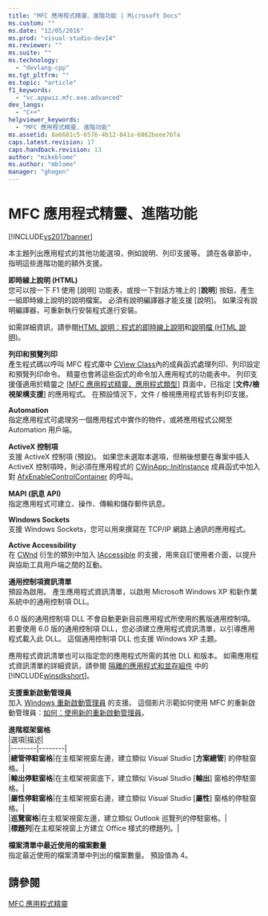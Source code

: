 ```yaml
---
title: "MFC 應用程式精靈、進階功能 | Microsoft Docs"
ms.custom: ""
ms.date: "12/05/2016"
ms.prod: "visual-studio-dev14"
ms.reviewer: ""
ms.suite: ""
ms.technology: 
  - "devlang-cpp"
ms.tgt_pltfrm: ""
ms.topic: "article"
f1_keywords: 
  - "vc.appwiz.mfc.exe.advanced"
dev_langs: 
  - "C++"
helpviewer_keywords: 
  - "MFC 應用程式精靈, 進階功能"
ms.assetid: 8a6681c5-6576-4b12-841a-6862beee76fa
caps.latest.revision: 17
caps.handback.revision: 13
author: "mikeblome"
ms.author: "mblome"
manager: "ghogen"
---
```

# MFC 應用程式精靈、進階功能
[!INCLUDE[vs2017banner](../../assembler/inline/includes/vs2017banner.md)]

本主題列出應用程式的其他功能選項，例如說明、列印支援等。  請在各章節中，指明這些進階功能的額外支援。  
  
 **即時線上說明 \(HTML\)**  
 您可以按一下 F1 使用 \[說明\] 功能表，或按一下對話方塊上的 \[**說明**\] 按鈕，產生一組即時線上說明的說明檔案。  必須有說明編譯器才能支援 \[說明\]。  如果沒有說明編譯器，可重新執行安裝程式進行安裝。  
  
 如需詳細資訊，請參閱[HTML 說明：程式的即時線上說明](../../mfc/html-help-context-sensitive-help-for-your-programs.md)和[說明檔 \(HTML 說明\)](../../ide/help-files-html-help.md)。  
  
 **列印和預覽列印**  
 產生程式碼以呼叫 MFC 程式庫中 [CView Class](../../mfc/reference/cview-class.md)內的成員函式處理列印、列印設定和預覽列印命令。  精靈也會將這些函式的命令加入應用程式的功能表中。  列印支援僅適用於精靈之 \[[MFC 應用程式精靈、應用程式類型](../../mfc/reference/application-type-mfc-application-wizard.md)\] 頁面中，已指定 \[**文件\/檢視架構支援**\] 的應用程式。  在預設情況下，文件 \/ 檢視應用程式皆有列印支援。  
  
 **Automation**  
 指定應用程式可處理另一個應用程式中實作的物件，或將應用程式公開至 Automation 用戶端。  
  
 **ActiveX 控制項**  
 支援 ActiveX 控制項 \(預設\)。  如果您未選取本選項，但稍後想要在專案中插入 ActiveX 控制項時，則必須在應用程式的 [CWinApp::InitInstance](../Topic/CWinApp::InitInstance.md) 成員函式中加入對 [AfxEnableControlContainer](../Topic/AfxEnableControlContainer.md) 的呼叫。  
  
 **MAPI \(訊息 API\)**  
 指定應用程式可建立、操作、傳輸和儲存郵件訊息。  
  
 **Windows Sockets**  
 支援 Windows Sockets，您可以用來撰寫在 TCP\/IP 網路上通訊的應用程式。  
  
 **Active Accessibility**  
 在 [CWnd](http://msdn.microsoft.com/library/windows/desktop/dd318466) 衍生的類別中加入 [IAccessible](../../mfc/reference/cwnd-class.md) 的支援，用來自訂使用者介面，以提升與協助工具用戶端之間的互動。  
  
 **通用控制項資訊清單**  
 預設為啟用。  產生應用程式資訊清單，以啟用 Microsoft Windows XP 和新作業系統中的通用控制項 DLL。  
  
 6.0 版的通用控制項 DLL 不會自動更新目前應用程式所使用的舊版通用控制項。  若要使用 6.0 版的通用控制項 DLL，您必須建立應用程式資訊清單，以引導應用程式載入此 DLL。  這個通用控制項 DLL 也支援 Windows XP 主題。  
  
 應用程式資訊清單也可以指定您的應用程式所需的其他 DLL 和版本。  如需應用程式資訊清單的詳細資訊，請參閱 [隔離的應用程式和並存組件](http://msdn.microsoft.com/library/dd408052) 中的[!INCLUDE[winsdkshort](../../atl/reference/includes/winsdkshort_md.md)]。  
  
 **支援重新啟動管理員**  
 加入 [Windows 重新啟動管理員](http://msdn.microsoft.com/library/windows/desktop/aa373680\(v=vs.85\).aspx) 的支援。  這個影片示範如何使用 MFC 的重新啟動管理員：[如何：使用新的重新啟動管理員](http://msdn.microsoft.com/vstudio/ee886407)。  
  
 **進階框架窗格**  
 |選項|描述|  
|--------|--------|  
|**總管停駐窗格**|在主框架視窗左邊，建立類似 Visual Studio \[**方案總管**\] 的停駐窗格。|  
|**輸出停駐窗格**|在主框架視窗底下，建立類似 Visual Studio \[**輸出**\] 窗格的停駐窗格。|  
|**屬性停駐窗格**|在主框架視窗右邊，建立類似 Visual Studio \[**屬性**\] 窗格的停駐窗格。|  
|**巡覽窗格**|在主框架視窗左邊，建立類似 Outlook 巡覽列的停駐窗格。|  
|**標題列**|在主框架視窗上方建立 Office 樣式的標題列。|  
  
 **檔案清單中最近使用的檔案數量**  
 指定最近使用的檔案清單中列出的檔案數量。  預設值為 4。  
  
## 請參閱  
 [MFC 應用程式精靈](../../mfc/reference/mfc-application-wizard.md)